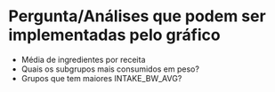 

# Pergunta/Análises que podem ser implementadas pelo gráfico
* Média de ingredientes por receita
* Quais os subgrupos mais consumidos em peso?
* Grupos que tem maiores INTAKE_BW_AVG?
